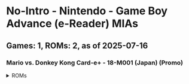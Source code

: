 # No-Intro - Nintendo - Game Boy Advance (e-Reader) MIAs
## Games: 1, ROMs: 2, as of 2025-07-16

### Mario vs. Donkey Kong Card-e+ - 18-M001 (Japan) (Promo)
<details>
<summary>ROMs</summary>

- Mario vs. Donkey Kong Card-e+ - 18-M001 (Japan) (Promo) (Strip 1).raw, CRC: 67b101e5
- Mario vs. Donkey Kong Card-e+ - 18-M001 (Japan) (Promo) (Strip 2).raw, CRC: 12bb4324
</details>

